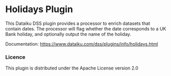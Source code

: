 # Holidays Plugin

This Dataiku DSS plugin provides a processor to enrich datasets that contain dates. The processor will flag whether the date corresponds to a UK Bank holiday, and optionally output the name of the holiday.

Documentation: https://www.dataiku.com/dss/plugins/info/holidays.html

### Licence
This plugin is distributed under the Apache License version 2.0